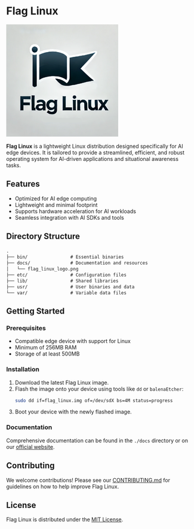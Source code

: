 # Flag Linux

<img src="./docs/flag_linux_logo.png" alt="Flag Linux" width="300px">

**Flag Linux** is a lightweight Linux distribution designed specifically for AI edge devices. It is tailored to provide a streamlined, efficient, and robust operating system for AI-driven applications and situational awareness tasks.

## Features
- Optimized for AI edge computing
- Lightweight and minimal footprint
- Supports hardware acceleration for AI workloads
- Seamless integration with AI SDKs and tools

## Directory Structure
```
.
├── bin/                # Essential binaries
├── docs/               # Documentation and resources
│   └── flag_linux_logo.png
├── etc/                # Configuration files
├── lib/                # Shared libraries
├── usr/                # User binaries and data
└── var/                # Variable data files
```

## Getting Started
### Prerequisites
- Compatible edge device with support for Linux
- Minimum of 256MB RAM
- Storage of at least 500MB

### Installation
1. Download the latest Flag Linux image.
2. Flash the image onto your device using tools like `dd` or `balenaEtcher`:
   ```bash
   sudo dd if=flag_linux.img of=/dev/sdX bs=4M status=progress
   ```
3. Boot your device with the newly flashed image.

### Documentation
Comprehensive documentation can be found in the `./docs` directory or on our [official website](#).

## Contributing
We welcome contributions! Please see our [CONTRIBUTING.md](./docs/CONTRIBUTING.md) for guidelines on how to help improve Flag Linux.

## License
Flag Linux is distributed under the [MIT License](./LICENSE).
